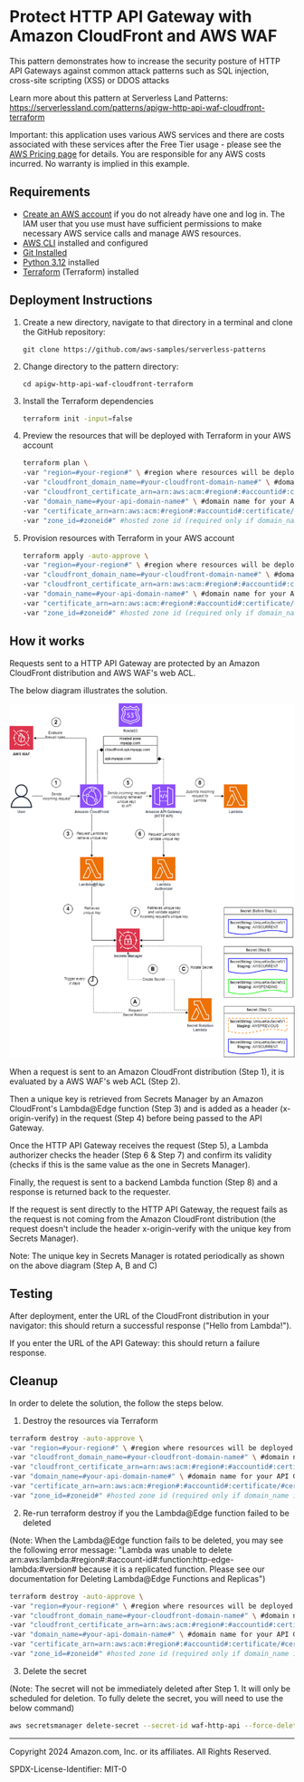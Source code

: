 # Protect HTTP API Gateway with Amazon CloudFront and AWS WAF

This pattern demonstrates how to increase the security posture of HTTP API Gateways against common attack patterns such as SQL injection, cross-site scripting (XSS) or DDOS attacks

Learn more about this pattern at Serverless Land Patterns: https://serverlessland.com/patterns/apigw-http-api-waf-cloudfront-terraform

Important: this application uses various AWS services and there are costs associated with these services after the Free Tier usage - please see the [AWS Pricing page](https://aws.amazon.com/pricing/) for details. You are responsible for any AWS costs incurred. No warranty is implied in this example.

## Requirements

* [Create an AWS account](https://portal.aws.amazon.com/gp/aws/developer/registration/index.html) if you do not already have one and log in. The IAM user that you use must have sufficient permissions to make necessary AWS service calls and manage AWS resources.
* [AWS CLI](https://docs.aws.amazon.com/cli/latest/userguide/install-cliv2.html) installed and configured
* [Git Installed](https://git-scm.com/book/en/v2/Getting-Started-Installing-Git)
* [Python 3.12](https://www.python.org/downloads/release/python-3120/) installed
* [Terraform](https://developer.hashicorp.com/terraform/install) (Terraform) installed

## Deployment Instructions

1. Create a new directory, navigate to that directory in a terminal and clone the GitHub repository:
    ``` 
    git clone https://github.com/aws-samples/serverless-patterns
    ```
2. Change directory to the pattern directory:
    ```
    cd apigw-http-api-waf-cloudfront-terraform
    ```
3. Install the Terraform dependencies

    ```bash
    terraform init -input=false
    ```

4. Preview the resources that will be deployed with Terraform in your AWS account

    ```bash
    terraform plan \
    -var "region=#your-region#" \ #region where resources will be deployed (default is us-east-1)
    -var "cloudfront_domain_name=#your-cloudfront-domain-name#" \ #domain name for your CloudFront distribution (optional)
    -var "cloudfront_certificate_arn=arn:aws:acm:#region#:#accountid#:certificate/#certificateid#" \ #cloudfront certificate arn (required only if cloudfront_domain_name is set)
    -var "domain_name=#your-api-domain-name#" \ #domain name for your API Gateway (optional)
    -var "certificate_arn=arn:aws:acm:#region#:#accountid#:certificate/#certificateid#" \ #certificate arn (required only if domain_name is set)
    -var "zone_id=#zoneid#" #hosted zone id (required only if domain_name is set)
    ```

5. Provision resources with Terraform in your AWS account

    ```bash
    terraform apply -auto-approve \
    -var "region=#your-region#" \ #region where resources will be deployed (default is us-east-1)
    -var "cloudfront_domain_name=#your-cloudfront-domain-name#" \ #domain name for your CloudFront distribution (optional)
    -var "cloudfront_certificate_arn=arn:aws:acm:#region#:#accountid#:certificate/#certificateid#" \ #cloudfront certificate arn (required only if cloudfront_domain_name is set)
    -var "domain_name=#your-api-domain-name#" \ #domain name for your API Gateway (optional)
    -var "certificate_arn=arn:aws:acm:#region#:#accountid#:certificate/#certificateid#" \ #certificate arn (required only if domain_name is set)
    -var "zone_id=#zoneid#" #hosted zone id (required only if domain_name is set)
    ```

## How it works

Requests sent to a HTTP API Gateway are protected by an Amazon CloudFront distribution and AWS WAF's web ACL.

The below diagram illustrates the solution.

![Solution diagram](/apigw-http-api-waf-cloudfront-terraform/img/solution_overview.png)

When a request is sent to an Amazon CloudFront distribution (Step 1), it is evaluated by a AWS WAF's web ACL (Step 2).

Then a unique key is retrieved from Secrets Manager by an Amazon CloudFront's Lambda@Edge function (Step 3) and is added as a header (x-origin-verify) in the request (Step 4) before being passed to the API Gateway.

Once the HTTP API Gateway receives the request (Step 5), a Lambda authorizer checks the header (Step 6 & Step 7) and confirm its validity (checks if this is the same value as the one in Secrets Manager).

Finally, the request is sent to a backend Lambda function (Step 8) and a response is returned back to the requester.

If the request is sent directly to the HTTP API Gateway, the request fails as the request is not coming from the Amazon CloudFront distribution (the request doesn't include the header x-origin-verify with the unique key from Secrets Manager).

Note: The unique key in Secrets Manager is rotated periodically as shown on the above diagram (Step A, B and C)

## Testing

After deployment, enter the URL of the CloudFront distribution in your navigator: this should return a successful response ("Hello from Lambda!").

If you enter the URL of the API Gateway: this should return a failure response.

## Cleanup
 
In order to delete the solution, the follow the steps below.


1. Destroy the resources via Terraform

```bash
terraform destroy -auto-approve \
-var "region=#your-region#" \ #region where resources will be deployed (default is us-east-1)
-var "cloudfront_domain_name=#your-cloudfront-domain-name#" \ #domain name for your CloudFront distribution (optional)
-var "cloudfront_certificate_arn=arn:aws:acm:#region#:#accountid#:certificate/#certificateid#" \ #cloudfront certificate arn (required only if cloudfront_domain_name is set)
-var "domain_name=#your-api-domain-name#" \ #domain name for your API Gateway (optional)
-var "certificate_arn=arn:aws:acm:#region#:#accountid#:certificate/#certificateid#" \ #certificate arn (required only if domain_name is set)
-var "zone_id=#zoneid#" #hosted zone id (required only if domain_name is set)
```

2. Re-run terraform destroy if you the Lambda@Edge function failed to be deleted

(Note: When the Lambda@Edge function fails to be deleted, you may see the following error message: "Lambda was unable to delete arn:aws:lambda:#region#:#account-id#:function:http-edge-lambda:#version# because it is a replicated function. Please see our documentation for Deleting Lambda@Edge Functions and Replicas")

```bash
terraform destroy -auto-approve \
-var "region=#your-region#" \ #region where resources will be deployed (default is us-east-1)
-var "cloudfront_domain_name=#your-cloudfront-domain-name#" \ #domain name for your CloudFront distribution (optional)
-var "cloudfront_certificate_arn=arn:aws:acm:#region#:#accountid#:certificate/#certificateid#" \ #cloudfront certificate arn (required only if cloudfront_domain_name is set)
-var "domain_name=#your-api-domain-name#" \ #domain name for your API Gateway (optional)
-var "certificate_arn=arn:aws:acm:#region#:#accountid#:certificate/#certificateid#" \ #certificate arn (required only if domain_name is set)
-var "zone_id=#zoneid#" #hosted zone id (required only if domain_name is set)
```

3. Delete the secret

(Note: The secret will not be immediately deleted after Step 1. It will only be scheduled for deletion. To fully delete the secret, you will need to use the below command)

```bash
aws secretsmanager delete-secret --secret-id waf-http-api --force-delete-without-recovery
```

----
Copyright 2024 Amazon.com, Inc. or its affiliates. All Rights Reserved.

SPDX-License-Identifier: MIT-0
